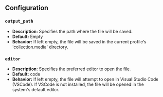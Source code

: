 ## Configuration

### `output_path`

-   **Description:** Specifies the path where the file will be saved.
-   **Default:** Empty
-   **Behavior:** If left empty, the file will be saved in the current profile's 'collection.media' directory.

### `editor`

-   **Description:** Specifies the preferred editor to open the file.
-   **Default:** code
-   **Behavior:** If left empty, the file will attempt to open in Visual Studio Code (VSCode). If VSCode is not installed, the file will be opened in the system's default editor.

